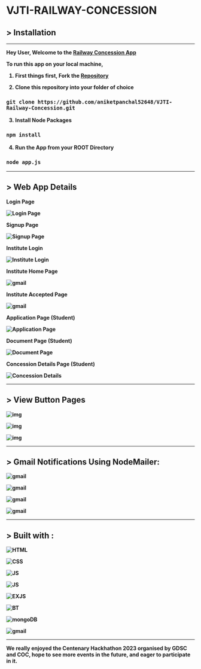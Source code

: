 # <strong>VJTI-RAILWAY-CONCESSION<strong>

## <strong> > Installation
---
Hey User, Welcome to the [Railway Concession App](https://github.com/aniketpanchal52648/VJTI-Railway-Concession)

To run this app on your local machine, 

1. First things first, Fork the [Repository](https://github.com/aniketpanchal52648/VJTI-Railway-Concession)

2. Clone this repository into your folder of choice

### `git clone https://github.com/aniketpanchal52648/VJTI-Railway-Concession.git`

3. Install Node Packages

### `npm install`

4. Run the App from your ROOT Directory

### `node app.js`

----

## <strong>> Web App Details

Login Page

![Login Page](appImage/loginPage.png)

Signup Page

![Signup Page](appImage/signUpPage.png)

Institute Login

![Institute Login](appImage/instPage.png)

Institute Home Page

![gmail](appImage/kakaLogin.png)

Institute Accepted Page

![gmail](appImage/kakaAc.png)

Application Page (Student)

![Application Page](appImage/basicPage.png)

Document Page (Student)

![Document Page](appImage/applicationPage.png)

Concession Details Page (Student)

![Concession Details](appImage/concessionPage.png)

--- 


## <strong> > View Button Pages 

![img](appImage/viewBasic.png)

![img](appImage/viewDoc.png)

![img](appImage/viewBut.png)

---

## <strong> > Gmail Notifications Using NodeMailer:


![gmail](appImage/reqSuc.png)

![gmail](appImage/reqAcc.png)

![gmail](appImage/reqApp.png)

![gmail](appImage/reqRev.png)




---
## <strong> > Built with :

![HTML](https://img.shields.io/badge/HTML5-E34F26?style=for-the-badge&logo=html5&logoColor=white)

![CSS](https://img.shields.io/badge/CSS3-1572B6?style=for-the-badge&logo=css3&logoColor=white)

![JS](https://img.shields.io/badge/JavaScript-F7DF1E?style=for-the-badge&logo=javascript&logoColor=black)

![JS](https://img.shields.io/badge/Node.js-43853D?style=for-the-badge&logo=node.js&logoColor=white)

![EXJS](https://img.shields.io/badge/Express.js-404D59?style=for-the-badge)

![BT](https://img.shields.io/badge/Bootstrap-563D7C?style=for-the-badge&logo=bootstrap&logoColor=white)

![mongoDB](https://img.shields.io/badge/MongoDB-4EA94B?style=for-the-badge&logo=mongodb&logoColor=white)

![gmail](https://img.shields.io/badge/Gmail-D14836?style=for-the-badge&logo=gmail&logoColor=white)

---

**We really enjoyed the Centenary Hackhathon 2023 organised by GDSC and COC, hope to see more events in the future, and eager to participate in it.**










